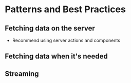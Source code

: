 # Patterns and Best Practices

## Fetching data on the server

- Recommend using server actions and components

## Fetching data when it's needed

## Streaming

